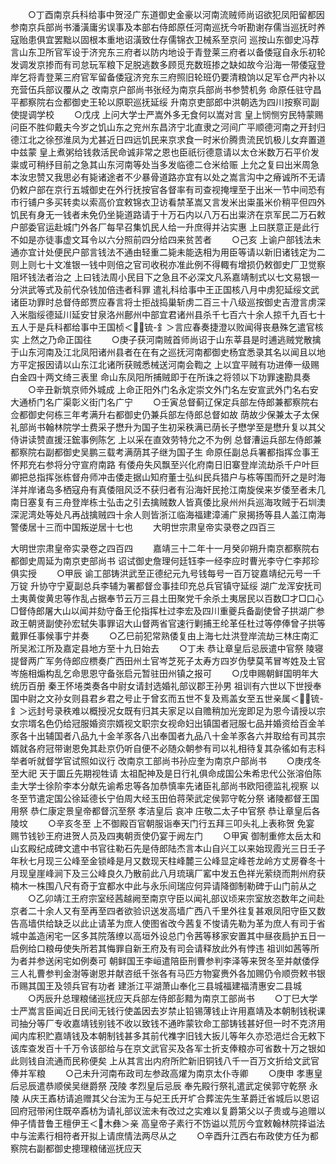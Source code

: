 <!-- { "loadSidebar": true } -->
　　○丁酉南京兵科给事中贺泾广东道御史金豪以河南流贼师尚诏欲犯凤阳留都因参南京兵部尚书潘潢庸劣误事及本部右侍郎原任河南巡抚今听勘谢存儒当巡抚时养寇贻患俱宜罢黜以固根本重地诏潢致仕存儒锦衣卫械系至京问  巡按山东御史冯荐言山东卫所官军设于济兖东三府者以防内地设于青登莱三府者以备倭寇自永乐初轮发调发京掺而有司怠玩军粮下足脱逃数多顾觅充数班掺之缺如故今沿海一带倭寇登岸乞将青登莱三府官军留备倭寇济兖东三府照旧轮班仍要清粮饷以足军仓严内补以充营伍兵部议覆从之  改南京户部尚书张经为南京兵部尚书参赞机务  命原任驻守昌平都察院右佥都御史王轮以原职巡抚延绥  升南京吏部郎中洪朝选为四川按察司副使提调学校
　　○戊戌  上问大学士严嵩外多无食何以嵩对言  皇上悯恻穷民特蒙赐问臣不胜仰戴夫今岁之饥山东之兖州东昌济宁北直隶之河间广平顺德河南之开封归德江北之徐邳淮凤为尤甚近日四远饥民来京求食一时米价腾贵流民饥极儿女弃置道中兹蒙  皇上煮粥给钱救活民命诚非常之恩也臣祇衍德意请以太仓米数万石平价发粜或可稍纾目前之急其山东河南等处当多发临德二仓米给赈  上允之复曰出米周急本汝忠赞又我思必有毙诸途者不少暴骨道路亦宜有以处之嵩言沟中之瘠诚所不无请仍敕户部在京行五城御史在外行抚按官各督率有司查视掩埋至于出米一节中间恐有市行铺户多买转卖以索高价宜敕锦衣卫访看禁革嵩又言发米出粜虽米价稍平但四外饥民有身无一钱者未免仍坐毙道路请于十万石内以八万石出粜济在京军民二万石敕户部委官运赴城门外各厂每早召集饥民人给一升庶得并沾实惠  上曰朕意正是此行不如是亦徒事虚文耳令以六分照前四分给四来贫苦者
　　○己亥  上谕户部钱法未通亦宜计处便民户部言钱法不通由轻重二毙未能迭相为用臣等请以新旧诸钱定为二则上则七十文准银一钱中则倍之官司收税亦准此例不得輙有增损仍敕御史厂卫觉察阻坏钱法者治之  上曰钱法周小民目下之急且不必深文凡系嘉靖制式以七文易银一分洪武等式及前代杂钱加倍违者科罪  遣礼科给事中王正国核八月中虏犯延绥文武诸臣功罪时总督侍郎贾应春言将士拒战捣巢斩虏二百三十八级巡按御史吉澄言虏深入米脂绥德延川延安甘泉洛州鄜州中部宜君诸州县杀千七百六十余人掠千九百七十五人于是兵科都给事中王国桢＜锍-釒＞言应春奏捷澄以败闻得丧悬殊乞遣官核实  上然之乃命正国往
　　○庚子获河南贼首师尚诏于山东莘县是时逋逃贼党散擒于山东河南及江北凤阳诸州县者在在有之巡抚河南都御史杨宜悉录其名以闻且以地方平定报因请以山东江北诸所获贼悉械送河南会鞫之  上以宜平贼有功进俸一级赐白金四十两文绮三表里  命山东凤阳所捕贼即于在所诛之将领以下功罪速勘具奏
　　○辛丑新筑京师外城成  上命正阳外门名永定崇文外门名左安宣武外门名右安大通桥门名广渠彰义街门名广宁
　　○壬寅总督蓟辽保定兵部左侍郎兼都察院右佥都御史何栋三年考满升右都御史仍兼兵部左侍郎总督如故  荫故少保兼太子太保礼部尚书翰林院学士费采子懋升为国子生初采秩满已荫长子懋学至是懋升复以其父侍讲读赞直援汪鋐事例陈乞  上以采在直效劳特允之不为例  总督漕运兵部左侍郎兼都察院右副都御史吴鹏三载考满荫其子继为国子生  命原任副总兵署都指挥佥事王怀邦充右参将分守宣府南路  有倭舟失风飘至兴化府南日旧寨登岸流劫杀千户叶巨卿把总指挥张栋督舟师冲击倭走据山知府董士弘纠民兵猎户与栋等围而歼之是时海洋并岸诸岛多栖寇舟有真倭阻风泛不获归者有沿海奸民抢江南旋侯来岁倭至者未几南日塞复有三舟登岸栋士弘击之引去擒贼数人皆真倭比泉州州兵巡海攻贼于石圳澳深泥湾处等处凡再战擒贼四十余人则皆浙江临海福建漳浦广泉揭扬等县人盖江南海警倭居十三而中国叛逆居十七也
　　大明世宗肃皇帝实录卷之四百三


大明世宗肃皇帝实录卷之四百四
　　嘉靖三十二年十一月癸卯朔升南京都察院右都御史周延为南京吏部尚书  诏试御史詹理何廷钰李一经李应时曹光李守仁李邦珍俱实授
　　○甲辰  谕工部铸洪武至正德纪元九号钱每号一百万锭嘉靖纪元号一千万锭  升协守宁夏副总兵李辅为署都督佥事挂印充总兵官镇守延绥  湖广龙浑安抚司土夷黄俊黄忠等作乱占据奉节云万三县土田聚党千余杀土夷居民以百数□才□口心□督侍郎屠大山以闻并劾守备王伦指挥杜过李宏及四川重夔兵备副使曾子拱湖广参政王朝贤副使孙宏轼失事罪诏大山督两省官速行剿捕王纶革任杜过等停俸曾子拱等戴罪任事候事宁并奏
　　○乙巳前犯常熟倭复由上海七灶洪登岸流劫三林庄南汇所吴淞江所及嘉定县地方至十九日始去
　　○丁未  恭让章皇后忌辰遣中官祭  陵寝  提督两广军务侍郎应槚奏广西田州土官岑芝死子太寿方四岁伪孽莫苇冒岑姓及土官岑施相煽构乱乞命思恩守备张启元暂驻田州镇之报可
　　○戊申赐朝鲜国明年大统历百册  秦王怀埢类奏各中尉女请封选婚礼部议郡王孙男  祖训有六世以下世授奉国中尉之文孙女则县君乡君之号止于曾玄而五世不复及焉盖女至五世亲属＜锍-釒＞远封号录秩难以概授况女既有归其夫家足以自赡稍加光宠即足为恩今请授以宗女宗壻名色仍给冠服婚资宗婿视文职宗女视命妇出镇国者冠服七品并婚资给百金羊豕各十出辅国者八品九十金羊豕各八出奉国者九品八十金羊豕各六并取给有司其宗婿就各府冠带谢恩免其赴京仍听自便不必随众朝参有司以礼相待复其杂徭如有志科举者听就督学官试照如议行  改南京工部尚书孙应奎为南京户部尚书
　　○庚戌冬至大祀  天于圜丘先期视牲请  太祖配神及是日行礼俱命成国公朱希忠代公张溶伯陈圭大学士徐阶李本分献先谕希忠等各加恭慎率先诸臣礼部尚书欧阳德监礼视察  以冬至节遣定国公徐延德长宁伯周大经玉田伯蒋荣武定侯郭守乾分祭  诸陵都督王国用祭  恭仁康定景皇帝都督沉至祭  孝洁皇后  哀冲  庄敬二太子中官祭  恭让章皇后各陵坟
　　○辛亥冬至  上不御殿百官朝服诣奉天门行五拜三叩头礼上表称贺  免宴  赐节钱钞王府进贺人员及四夷朝贡使仍宴于阙左门
　　○甲寅  御制重修太岳太和山玄殿纪成碑文遣中书官往勒石先是侍郎陆杰言本山自兴工以来始现霞光三日壬子年秋七月现三公峰至金锁峰是月又数现天柱峰麓三公峰显定峰苍龙岭方丈房眷冬十月现皇崖峰涧下及三公峰良久乃散前此八月琉璃厂窰中发五色祥光萦绕而荆州府获楠木一株围八尺有奇于宜都水中此与永乐间瑞应何异请降御制勒碑于山门前从之
　　○乙卯靖江王府宗室经茜越阙至南京守臣以闻礼部议顷来宗室放恣数年之间赴京者二十余人又有至再至四者欲验识送发高墙广西八千里外往复甚艰凤阳守臣又数告高墙供给缺乏以此止请革为庶人使图省改今茜复不悛请先勒为革为庶人有司于省城中盖造闲宅一区多其院落缭以高垣外设总门令茜等移家安置其中昼夜扃护五日一启例给口粮毋使失所若其悔罪自新王府及有司会请释放此外有悖违  祖训如茜等所为者并参送闲宅如例奏可  朝鲜国王李峘遣陪臣刑曹参判李泽等来贺冬至并献倭俘三人礼曹参判金澍等谢恩并献咨纸千张各有马匹方物宴赉外各加赐仍令顺赍敕书银币赐其国王及领兵官有功者  建浙江平湖萧山奉化三县城福建福清惠安二县城
　　○丙辰升总理粮储巡抚应天兵部左侍郎彭黯为南京工部尚书
　　○丁巳大学士严嵩言臣闻近日民间无钱行使盖因去岁禁止铅锡薄钱止许用嘉靖及本朝制钱税课司抽分等厂专收嘉靖钱别钱不收以致钱不通昨蒙钦命工部铸钱甚好但一时不克济用闻内库积贮嘉靖钱及本朝制钱甚多其前代襍字旧钱大扳儿等年久亦恐浥烂合无敕下该库查发百十千万令该部给与在京文武官买及各军士折支俸粮亦可省数十万之银如此则钱自流通而民称便矣  上从其言出内府所贮新旧铜钱八千一百万文折给文武官俸并军粮
　　○己未升河南布政司左参政高燿为南京太仆寺卿
　　○庚申  孝惠皇后忌辰遣恭顺侯吴继爵祭  茂陵  孝烈皇后忌辰  奉先殿行祭礼遣武定侯郭守乾祭  永陵  从庆王鼒枋请追赠其父台浤为王与妃王氏开圹合葬浤先生革爵迁省城后以恩诏回府冠带闲住既卒鼒枋为请礼部议浤未有改过之实难以复爵第父以子贵或与追赠以伸子情昔鲁王檀伊王＜木彝＞亲  高皇帝子素行不饬谥以荒厉今宜敕翰林院择谥法中与浤素行相符者开拟上请庶情法两尽从之
　　○辛酉升江西右布政使方任为都察院右副都御史摠理粮储巡抚应天
